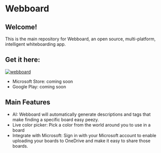 # Webboard

## Welcome!

This is the main repository for Webboard, an open source, multi-platform, intelligent whiteboarding app.


## Get it here:

[![webboard](https://user-images.githubusercontent.com/9122190/28998498-0df3c0c8-7a03-11e7-8780-2c71d0b3330e.png)](https://webboard-app.web.app)

- Microsoft Store: coming soon
- Google Play: coming soon

## Main Features

- AI: Webboard will automatically generate descriptions and tags that make finding a specific board easy peezy.
- Live color picker: Pick a color from the world around you to use in a board
- Integrate with Microsoft: Sign in with your Microsoft account to enable uploading your boards to OneDrive and make it easy to share those boards.
